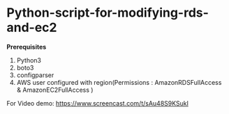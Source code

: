 # Python-script-for-modifying-rds-and-ec2
**Prerequisites**
1. Python3
2. boto3
3. configparser
4. AWS user configured with region(Permissions : AmazonRDSFullAccess  & AmazonEC2FullAccess )


For Video demo: https://www.screencast.com/t/sAu48S9KSukl
  

